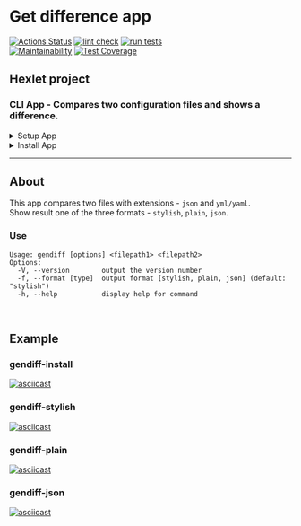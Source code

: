# Get difference app

[![Actions Status](https://github.com/ArtMan-8/frontend-project-lvl2/workflows/hexlet-check/badge.svg)](https://github.com/ArtMan-8/frontend-project-lvl2/actions) [![lint check](https://github.com/ArtMan-8/frontend-project-lvl2/actions/workflows/lint-check.yml/badge.svg)](https://github.com/ArtMan-8/frontend-project-lvl2/actions/workflows/lint-check.yml) [![run tests](https://github.com/ArtMan-8/frontend-project-lvl2/actions/workflows/run-tests.yml/badge.svg)](https://github.com/ArtMan-8/frontend-project-lvl2/actions/workflows/run-tests.yml)<br />
[![Maintainability](https://api.codeclimate.com/v1/badges/6c0ca5e71cbfc16c7182/maintainability)](https://codeclimate.com/github/ArtMan-8/frontend-project-lvl2/maintainability) [![Test Coverage](https://api.codeclimate.com/v1/badges/6c0ca5e71cbfc16c7182/test_coverage)](https://codeclimate.com/github/ArtMan-8/frontend-project-lvl2/test_coverage)

## Hexlet project 
### CLI App - Compares two configuration files and shows a difference.

<details>
<summary>Setup App</summary>

## Setup
### Installing dependencies 

```bash
$ make install
```

### Run eslint 

```bash
$ make lint
```

### Run tests

```bash
$ make test 
```
</details>

<details>
<summary>Install App</summary>

## Installing gendiff app
### in Linux

```bash
$ make gendiff-linux
```

### in Windows

```bash
$ make gendiff-windows
```

### UnInstalling gendiff app 

```bash
$ make gendiff-uninstall
```
</details>

---

## About
This app compares two files with extensions - `json` and `yml/yaml`.<br />
Show result one of the three formats - `stylish`, `plain`, `json`.

### Use
```
Usage: gendiff [options] <filepath1> <filepath2>
Options:
  -V, --version        output the version number
  -f, --format [type]  output format [stylish, plain, json] (default: "stylish")
  -h, --help           display help for command
```
<br />

## Example

### gendiff-install
[![asciicast](https://asciinema.org/a/ZBrRle26mzSWRGyqSkpRQtucO.svg)](https://asciinema.org/a/ZBrRle26mzSWRGyqSkpRQtucO)

### gendiff-stylish
[![asciicast](https://asciinema.org/a/jca1XhAUHAzXNHZZAGGYI190a.svg)](https://asciinema.org/a/jca1XhAUHAzXNHZZAGGYI190a)

### gendiff-plain
[![asciicast](https://asciinema.org/a/rBQUR3d1cfd3FeQBYxhVXa3pj.svg)](https://asciinema.org/a/rBQUR3d1cfd3FeQBYxhVXa3pj)

### gendiff-json
[![asciicast](https://asciinema.org/a/ntygjwSBzjDG7I60SzGn08ezs.svg)](https://asciinema.org/a/ntygjwSBzjDG7I60SzGn08ezs)